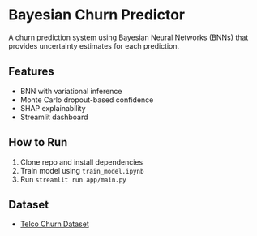 # Bayesian Churn Predictor

A churn prediction system using Bayesian Neural Networks (BNNs) that provides uncertainty estimates for each prediction.

## Features
- BNN with variational inference
- Monte Carlo dropout-based confidence
- SHAP explainability
- Streamlit dashboard

## How to Run
1. Clone repo and install dependencies
2. Train model using `train_model.ipynb`
3. Run `streamlit run app/main.py`

## Dataset
- [Telco Churn Dataset](https://www.kaggle.com/datasets/blastchar/telco-customer-churn)